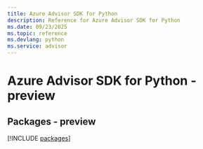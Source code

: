 ```yaml
---
title: Azure Advisor SDK for Python
description: Reference for Azure Advisor SDK for Python
ms.date: 09/23/2025
ms.topic: reference
ms.devlang: python
ms.service: advisor
---
```

# Azure Advisor SDK for Python - preview
## Packages - preview
[!INCLUDE [packages](advisor-index.md)]